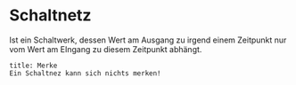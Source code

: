# Schaltnetz
Ist ein Schaltwerk, dessen Wert am Ausgang zu irgend einem Zeitpunkt nur vom Wert am EIngang zu diesem Zeitpunkt abhängt.
```ad-info
title: Merke
Ein Schaltnez kann sich nichts merken!
```
